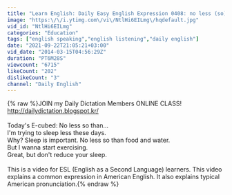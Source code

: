 ```yaml
---
title: "Learn English: Daily Easy English Expression 0408: no less (so) than"
image: "https:\/\/i.ytimg.com\/vi\/NtlHi6EILmg\/hqdefault.jpg"
vid_id: "NtlHi6EILmg"
categories: "Education"
tags: ["english speaking","english listening","daily english"]
date: "2021-09-22T21:05:21+03:00"
vid_date: "2014-03-15T04:56:29Z"
duration: "PT6M28S"
viewcount: "6715"
likeCount: "202"
dislikeCount: "3"
channel: "Daily English"
---
```

{% raw %}JOIN my Daily Dictation Members ONLINE CLASS! <a rel="nofollow" target="blank" href="http://dailydictation.blogspot.kr/">http://dailydictation.blogspot.kr/</a><br /><br />Today's E-cubed: No less so than...<br />I'm trying to sleep less these days.<br />Why? Sleep is important. No less so than food and water.<br />But I wanna start exercising.<br />Great, but don't reduce your sleep.<br /><br />This is a video for ESL (English as a Second Language) learners. This video explains a common expression in American English. It also explains typical American pronunciation.{% endraw %}
